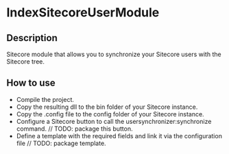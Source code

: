 # IndexSitecoreUserModule

## Description
Sitecore module that allows you to synchronize your Sitecore users with the Sitecore tree.

## How to use
 - Compile the project.
 - Copy the resulting dll to the bin folder of your Sitecore instance.
 - Copy the .config file to the config folder of your Sitecore instance.
 - Configure a Sitecore button to call the usersynchronizer:synchronize command. // TODO: package this button.
 - Define a template with the required fields and link it via the configuration file // TODO: package template.
 
 
